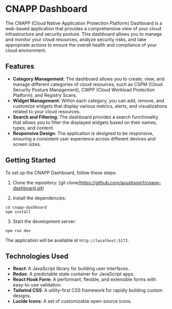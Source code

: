# CNAPP Dashboard

The CNAPP (Cloud Native Application Protection Platform) Dashboard is a web-based application that provides a comprehensive view of your cloud infrastructure and security posture. This dashboard allows you to manage and monitor your cloud resources, analyze security risks, and take appropriate actions to ensure the overall health and compliance of your cloud environment.

## Features

- **Category Management**: The dashboard allows you to create, view, and manage different categories of cloud resources, such as CSPM (Cloud Security Posture Management), CWPP (Cloud Workload Protection Platform), and Registry Scans.
- **Widget Management**: Within each category, you can add, remove, and customize widgets that display various metrics, alerts, and visualizations related to your cloud resources.
- **Search and Filtering**: The dashboard provides a search functionality that allows you to filter the displayed widgets based on their names, types, and content.
- **Responsive Design**: The application is designed to be responsive, ensuring a consistent user experience across different devices and screen sizes.

## Getting Started

To set up the CNAPP Dashboard, follow these steps:

1. Clone the repository: [git clone]https://github.com/ayushsom1/cnapp-dashboard.git)

2. Install the dependencies:

```
cd cnapp-dashboard
npm install
```

3. Start the development server:

```
npm run dev
```

The application will be available at `http://localhost:5173`.

## Technologies Used

- **React**: A JavaScript library for building user interfaces.
- **Redux**: A predictable state container for JavaScript apps.
- **React Hook Form**: A performant, flexible, and extensible forms with easy-to-use validation.
- **Tailwind CSS**: A utility-first CSS framework for rapidly building custom designs.
- **Lucide Icons**: A set of customizable open-source icons.
